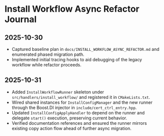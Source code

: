 # Install Workflow Async Refactor Journal

## 2025-10-30
- Captured baseline plan in `docs/INSTALL_WORKFLOW_ASYNC_REFACTOR.md` and enumerated phased migration path.
- Implemented initial tracing hooks to aid debugging of the legacy workflow while refactor proceeds.

## 2025-10-31
- Added `InstallWorkflowRunner` skeleton under `src/handlers/install_workflow/` and registered it in `CMakeLists.txt`.
- Wired shared instances for `InstallConfigManager` and the new runner through the Boost.DI injector in `include/cert_ctrl_entry.hpp`.
- Updated `InstallConfigApplyHandler` to depend on the runner and delegate `start()` execution, preserving current behavior.
- Verified documentation references and ensured the runner mirrors existing copy action flow ahead of further async migration.
